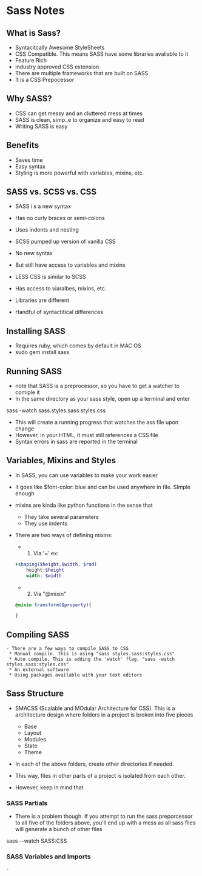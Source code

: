 # Sass Notes

## What is Sass?

- Syntacitcally Awesome StyleSheets
- CSS Compatible. This means SASS have some libraries avaliable to it
- Feature Rich
- industry approved CSS extension
- There are multiple frameworks that are built on SASS
- It is a CSS Prepocessor

## Why SASS?

- CSS can get messy and an cluttered mess at times
- SASS is clean, simp.,e to organize and easy to read
- Writing SASS is easy

## Benefits

- Saves time
- Easy syntax
- Styling is more powerful with variables, mixins, etc. 

## SASS vs. SCSS vs. CSS

- SASS i s a new syntax
- Has no curly braces or semi-colons
- Uses indents and nesting

- SCSS pumped up version of vanilla CSS
- No new syntax
- But still have access to variables and mixins

- LESS CSS is similar to SCSS
- Has access to viaralbes, mixins, etc.
- Libraries are different
- Handful of syntactitical differences

## Installing SASS

- Requires ruby, which comes by default in MAC OS 
- sudo gem install sass

## Running SASS 

- note that SASS is a preprocessor, so you have to get a watcher to comiple it
- In the same directory as your sass style, open up a terminal and enter

sass -watch sass.styles.sass:styles.css

- This will create a running progress that watches the ass file upon change
- However, in your HTML, it must still references a CSS file
- Syntax errors in sass are reported in the terminal 

## Variables, Mixins and Styles

- In SASS, you can use variables to make your work easier
- It goes like $font-color: blue and can be used anywhere in file. SImple enough

- mixins are kinda like python functions in the sense that
    * They take several parameters
    * They use indents 

- There are two ways of defining mixins:
    * 1) Via '='
    ex: 
    ```SASS
    +shaping($height,$width, $rad)
        height:$height
        width: $width
    ```

    * 2) Via "@mixin"
    ```SASS
    @mixin transform($property){

    }
    ```

## Compiling SASS
    - There are a few ways to compile SASS to CSS
     * Manual compile. This is using "sass styles.sass:styles.css"
     * Auto compile. This is adding the 'watch' flag. "sass -watch styles.sass:styles.css"
     * An external software
     * Using packages available with your text editors

## Sass Structure

 - SMACSS (Scalable and MOdular Architecture for CSS). This is a architecture design where folders in a project is broken into five pieces
    * Base
    * Layout
    * Modules
    * State
    * Theme

- In each of the above folders, create other directories if needed. 
- This way, files in other parts of a project is isolated from each other. 

- However, keep in mind that 

### SASS Partials
 - There is a problem though. If you attempt to run the sass preporcessor to all five of the folders above, you'll end up with a mess as all sass files will generate a bunch of other files
  
  sass --watch SASS:CSS

### SASS Variables and Imports

    - 
